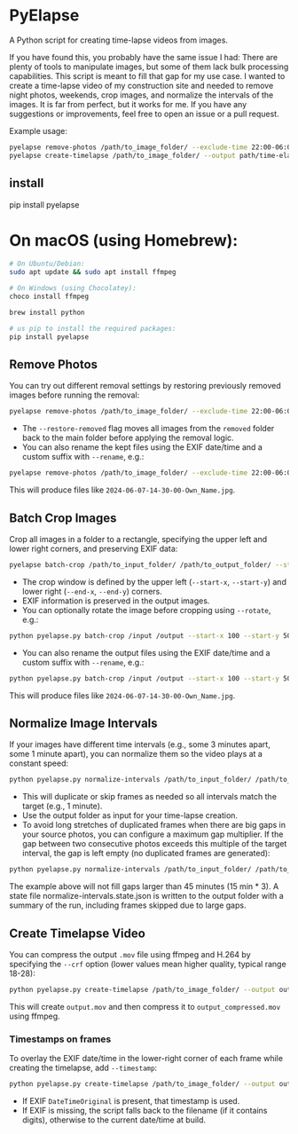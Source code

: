 # PyElapse

A Python script for creating time-lapse videos from images.

If you have found this, you probably have the same issue I had: There are plenty of tools to manipulate images, but some of them lack bulk processing capabilities. This script is meant to fill that gap for my use case.
I wanted to create a time-lapse video of my construction site and needed to remove night photos, weekends, crop images, and normalize the intervals of the images.
It is far from perfect, but it works for me. If you have any suggestions or improvements, feel free to open an issue or a pull request.

Example usage:

```bash
pyelapse remove-photos /path/to_image_folder/ --exclude-time 22:00-06:00 --exclude-days sat,sun
pyelapse create-timelapse /path/to_image_folder/ --output path/time-elapse-video.mp4 --fps 30
```

## install

pip install pyelapse
# On macOS (using Homebrew):
```bash
# On Ubuntu/Debian:
sudo apt update && sudo apt install ffmpeg

# On Windows (using Chocolatey):
choco install ffmpeg

brew install python

# us pip to install the required packages:
pip install pyelapse
```


## Remove Photos

You can try out different removal settings by restoring previously removed images before running the removal:

```bash
pyelapse remove-photos /path/to_image_folder/ --exclude-time 22:00-06:00 --exclude-days sat,sun --restore-removed
```

- The `--restore-removed` flag moves all images from the `removed` folder back to the main folder before applying the removal logic.
- You can also rename the kept files using the EXIF date/time and a custom suffix with `--rename`, e.g.:

```bash
pyelapse remove-photos /path/to_image_folder/ --exclude-time 22:00-06:00 --exclude-days sat,sun --rename Own_Name
```
This will produce files like `2024-06-07-14-30-00-Own_Name.jpg`.

## Batch Crop Images

Crop all images in a folder to a rectangle, specifying the upper left and lower right corners, and preserving EXIF data:

```bash
pyelapse batch-crop /path/to_input_folder/ /path/to_output_folder/ --start-x 100 --start-y 50 --end-x 700 --end-y 950
```

- The crop window is defined by the upper left (`--start-x`, `--start-y`) and lower right (`--end-x`, `--end-y`) corners.
- EXIF information is preserved in the output images.
- You can optionally rotate the image before cropping using `--rotate`, e.g.:

```bash
python pyelapse.py batch-crop /input /output --start-x 100 --start-y 50 --end-x 700 --end-y 950 --rotate 4.14
```

- You can also rename the output files using the EXIF date/time and a custom suffix with `--rename`, e.g.:

```bash
python pyelapse.py batch-crop /input /output --start-x 100 --start-y 50 --end-x 700 --end-y 950 --rename Own_Name
```
This will produce files like `2024-06-07-14-30-00-Own_Name.jpg`.

## Normalize Image Intervals

If your images have different time intervals (e.g., some 3 minutes apart, some 1 minute apart), you can normalize them so the video plays at a constant speed:

```bash
python pyelapse.py normalize-intervals /path/to_input_folder/ /path/to_output_folder/ --target-minutes 1
```

- This will duplicate or skip frames as needed so all intervals match the target (e.g., 1 minute).
- Use the output folder as input for your time-lapse creation.
- To avoid long stretches of duplicated frames when there are big gaps in your source photos, you can configure a maximum gap multiplier. If the gap between two consecutive photos exceeds this multiple of the target interval, the gap is left empty (no duplicated frames are generated):

```bash
python pyelapse.py normalize-intervals /path/to_input_folder/ /path/to_output_folder/ --target-minutes 15 --max-gap-multiplier 3
```

The example above will not fill gaps larger than 45 minutes (15 min * 3). A state file normalize-intervals.state.json is written to the output folder with a summary of the run, including frames skipped due to large gaps.

## Create Timelapse Video

You can compress the output `.mov` file using ffmpeg and H.264 by specifying the `--crf` option (lower values mean higher quality, typical range 18-28):

```bash
python pyelapse.py create-timelapse /path/to_image_folder/ --output output.mov --fps 24 --crf 23
```

This will create `output.mov` and then compress it to `output_compressed.mov` using ffmpeg.

### Timestamps on frames

To overlay the EXIF date/time in the lower-right corner of each frame while creating the timelapse, add `--timestamp`:

```bash
python pyelapse.py create-timelapse /path/to_image_folder/ --output output.mp4 --fps 24 --timestamp
```

- If EXIF `DateTimeOriginal` is present, that timestamp is used.
- If EXIF is missing, the script falls back to the filename (if it contains digits), otherwise to the current date/time at build.